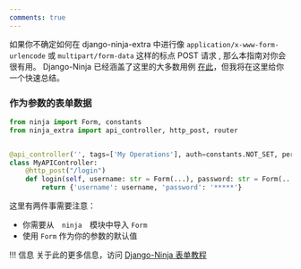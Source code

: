 ```yaml
---
comments: true
---
```

如果你不确定如何在 django-ninja-extra 中进行像 `application/x-www-form-urlencode` 或 `multipart/form-data` 这样的标点 POST 请求 , 那么本指南对你会很有用。
Django-Ninja 已经涵盖了这里的大多数用例 [在此](https://django-ninja.cn/tutorial/form-params/)，但我将在这里给你一个快速总结。

### 作为参数的表单数据

```python hl_lines="7 8"
from ninja import Form, constants
from ninja_extra import api_controller, http_post, router


@api_controller('', tags=['My Operations'], auth=constants.NOT_SET, permissions=[])
class MyAPIController:
    @http_post("/login")
    def login(self, username: str = Form(...), password: str = Form(...)):
        return {'username': username, 'password': '*****'}
```
这里有两件事需要注意：

- 你需要从　`ninja`　模块中导入 `Form`
- 使用 `Form` 作为你的参数的默认值


!!! 信息
    关于此的更多信息，访问 [Django-Ninja 表单教程](https://django-ninja.cn/guides/input/form-params/)